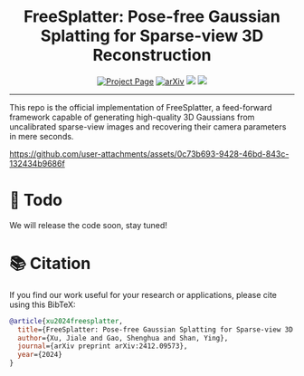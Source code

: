 <div align="center">
  
# FreeSplatter: Pose-free Gaussian Splatting for Sparse-view 3D Reconstruction

<a href='https://bluestyle97.github.io/projects/freesplatter/'><img src='https://img.shields.io/badge/Project_Page-Website-red?logo=googlechrome&logoColor=white' alt='Project Page'></a>
<a href="https://arxiv.org/abs/2412.09573"><img src='https://img.shields.io/badge/arXiv-Paper-green?logo=arxiv&logoColor=white' alt='arXiv'></a>
<a href="https://huggingface.co/TencentARC/FreeSplatter"><img src="https://img.shields.io/badge/%F0%9F%A4%97%20Model_Card-Huggingface-orange"></a> 
<a href="https://huggingface.co/spaces/TencentARC/FreeSplatter"><img src="https://img.shields.io/badge/%F0%9F%A4%97%20Gradio%20Demo-Huggingface-orange"></a> <br>

</div>

---

This repo is the official implementation of FreeSplatter, a feed-forward framework capable of generating high-quality 3D Gaussians from uncalibrated sparse-view images and recovering their camera parameters in mere seconds.


https://github.com/user-attachments/assets/0c73b693-9428-46bd-843c-132434b9686f

# 🚩 Todo
We will release the code soon, stay tuned!

# :books: Citation

If you find our work useful for your research or applications, please cite using this BibTeX:

```BibTeX
@article{xu2024freesplatter,
  title={FreeSplatter: Pose-free Gaussian Splatting for Sparse-view 3D Reconstruction},
  author={Xu, Jiale and Gao, Shenghua and Shan, Ying},
  journal={arXiv preprint arXiv:2412.09573},
  year={2024}
}
```
